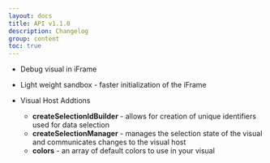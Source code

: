 ```yaml
---
layout: docs
title: API v1.1.0
description: Changelog
group: content
toc: true
---
```


* Debug visual in iFrame
* Light weight sandbox - faster initialization of the iFrame

* Visual Host Addtions
    * **createSelectionIdBuilder** - allows for creation of unique identifiers used for data selection
    * **createSelectionManager** - manages the selection state of the visual and communicates changes to the visual host
    * **colors** - an array of default colors to use in your visual